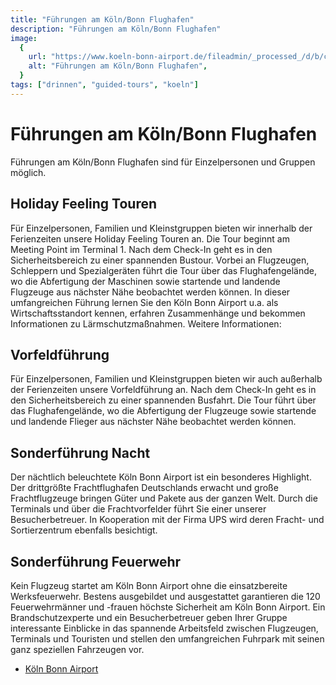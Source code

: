 ```yaml
---
title: "Führungen am Köln/Bonn Flughafen"
description: "Führungen am Köln/Bonn Flughafen"
image:
  {
    url: "https://www.koeln-bonn-airport.de/fileadmin/_processed_/d/b/csm_besucherservice_ed55d3fb08.jpg",
    alt: "Führungen am Köln/Bonn Flughafen",
  }
tags: ["drinnen", "guided-tours", "koeln"]
---
```


# Führungen am Köln/Bonn Flughafen

Führungen am Köln/Bonn Flughafen sind für Einzelpersonen und Gruppen möglich.

## Holiday Feeling Touren

Für Einzelpersonen, Familien und Kleinstgruppen bieten wir innerhalb der Ferienzeiten unsere Holiday Feeling Touren an. Die Tour beginnt am Meeting Point im Terminal 1. Nach dem Check-In geht es in den Sicherheitsbereich zu einer spannenden Bustour. Vorbei an Flugzeugen, Schleppern und Spezialgeräten führt die Tour über das Flughafengelände, wo die Abfertigung der Maschinen sowie startende und landende Flugzeuge aus nächster Nähe beobachtet werden können.
In dieser umfangreichen Führung lernen Sie den Köln Bonn Airport u.a. als Wirtschaftsstandort kennen, erfahren Zusammenhänge und bekommen Informationen zu Lärmschutzmaßnahmen.
Weitere Informationen:

## Vorfeldführung

Für Einzelpersonen, Familien und Kleinstgruppen bieten wir auch außerhalb der Ferienzeiten unsere Vorfeldführung an. Nach dem Check-In geht es in den Sicherheitsbereich zu einer spannenden Busfahrt. Die Tour führt über das Flughafengelände, wo die Abfertigung der Flugzeuge sowie startende und landende Flieger aus nächster Nähe beobachtet werden können.

## Sonderführung Nacht

Der nächtlich beleuchtete Köln Bonn Airport ist ein besonderes Highlight. Der drittgrößte Frachtflughafen Deutschlands erwacht und große Frachtflugzeuge bringen Güter und Pakete aus der ganzen Welt. Durch die Terminals und über die Frachtvorfelder führt Sie einer unserer Besucherbetreuer. In Kooperation mit der Firma UPS wird deren Fracht- und Sortierzentrum ebenfalls besichtigt.

## Sonderführung Feuerwehr

Kein Flugzeug startet am Köln Bonn Airport ohne die einsatzbereite Werksfeuerwehr. Bestens ausgebildet und ausgestattet garantieren die 120 Feuerwehrmänner und -frauen höchste Sicherheit am Köln Bonn Airport. Ein Brandschutzexperte und ein Besucherbetreuer geben Ihrer Gruppe interessante Einblicke in das spannende Arbeitsfeld zwischen Flugzeugen, Terminals und Touristen und stellen den umfangreichen Fuhrpark mit seinen ganz speziellen Fahrzeugen vor.

- [Köln Bonn Airport](https://www.koeln-bonn-airport.de/am-airport/besucherfuehrungen/fuehrungen-fuer-einzelpersonen.html)
